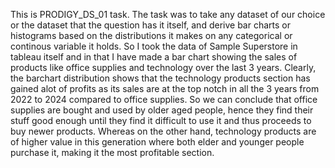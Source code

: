 This is PRODIGY_DS_01 task. The task was to take any dataset of our choice or the dataset that the question has it itself, and derive bar charts or histograms based on the distributions it makes on any categorical or continous variable it holds.
So I took the data of Sample Superstore in tableau itself and in that I have made a bar chart showing the sales of products like office supplies and technology over the last 3 years.
Clearly, the barchart distribution shows that the technology products section has gained alot of profits as its sales are at the top notch in all the 3 years from 2022 to 2024 compared to office supplies.
So we can conclude that office supplies are bought and used by older aged people, hence they find their stuff good enough until they find it difficult to use it and thus proceeds to buy newer products.
Whereas on the other hand, technology products are of higher value in this generation where both elder and younger people purchase it, making it the most profitable section.
